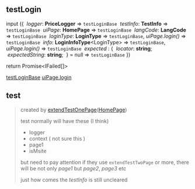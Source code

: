 ## testLogin
input
({
	 *logger*: **PriceLogger** ⇒ `testLoginBase`
	 *testInfo*: **TestInfo** ⇒ `testLoginBase`
	 *uiPage*: **HomePage** ⇒ `testLoginBase`
	 *langCode*: **LangCode** ⇒ `testLoginBase`
	 *loginType*: **LoginType** ⇒ `testLoginBase`, *uiPage.login()* ⇒ `testLoginBase`
	 *info*: **LoginInfoType**\<LoginType\> ⇒ `testLoginBase`, *uiPage.login()* ⇒ `testLoginBase`
	 *expected* : { 
		 *locator*: **string**;
		 *expectedString*: **string**;
	 } = null ⇒ `testLoginBase`
})

return Promise\<IFailed\[\]\>

[testLoginBase](testLoginBase.md)
[uiPage.login](uiPage.login.md)


## test
> created by [extendTestOnePage](fixtureShared#extendTestOnePage)([HomePage](HomePage#HomePage))
> 
> test normally will have these (I think)
>- logger
>- context ( not sure this )
>- page1
>- isMsite
>  
>  but need to pay attention if they use `extendTestTwoPage` or more, 
>  there will be not only *page1* but *page2*, *page3* etc
>  
>  just how comes the *testInfo* is still uncleared